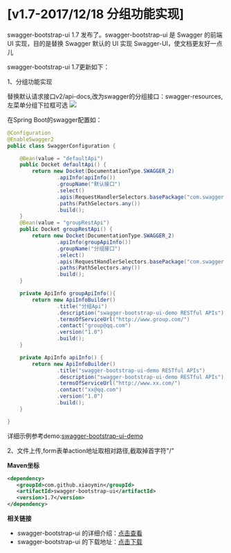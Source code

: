 # [v1.7-2017/12/18 分组功能实现]

swagger-bootstrap-ui 1.7 发布了。swagger-bootstrap-ui 是 Swagger 的前端 UI 实现，目的是替换 Swagger 默认的 UI 实现 Swagger-UI，使文档更友好一点儿

swagger-bootstrap-ui 1.7更新如下：

1、分组功能实现

替换默认请求接口v2/api-docs,改为swagger的分组接口：swagger-resources,左菜单分组下拉框可选
![](/images/blog/swagger-bootstrap-ui-1.7-issue/group.jpg)

在Spring Boot的swagger配置如：
```java
@Configuration
@EnableSwagger2
public class SwaggerConfiguration {

    @Bean(value = "defaultApi")
    public Docket defaultApi() {
        return new Docket(DocumentationType.SWAGGER_2)
                .apiInfo(apiInfo())
                .groupName("默认接口")
                .select()
                .apis(RequestHandlerSelectors.basePackage("com.swagger.bootstrap.ui.demo.controller"))
                .paths(PathSelectors.any())
                .build();
    }
    @Bean(value = "groupRestApi")
    public Docket groupRestApi() {
        return new Docket(DocumentationType.SWAGGER_2)
                .apiInfo(groupApiInfo())
                .groupName("分组接口")
                .select()
                .apis(RequestHandlerSelectors.basePackage("com.swagger.bootstrap.ui.demo.group"))
                .paths(PathSelectors.any())
                .build();
    }

    private ApiInfo groupApiInfo(){
        return new ApiInfoBuilder()
                .title("分组Api")
                .description("swagger-bootstrap-ui-demo RESTful APIs")
                .termsOfServiceUrl("http://www.group.com/")
                .contact("group@qq.com")
                .version("1.0")
                .build();
    }

    private ApiInfo apiInfo() {
        return new ApiInfoBuilder()
                .title("swagger-bootstrap-ui-demo RESTful APIs")
                .description("swagger-bootstrap-ui-demo RESTful APIs")
                .termsOfServiceUrl("http://www.xx.com/")
                .contact("xx@qq.com")
                .version("1.0")
                .build();
    }

}
```

详细示例参考demo:[swagger-bootstrap-ui-demo](https://gitee.com/xiaoym/swagger-bootstrap-ui-demo)

2、文件上传,form表单action地址取相对路径,截取掉首字符"/"

**Maven坐标**

```xml
<dependency>
   <groupId>com.github.xiaoymin</groupId>
   <artifactId>swagger-bootstrap-ui</artifactId>
   <version>1.7</version>
</dependency>
```

**相关链接**

- swagger-bootstrap-ui 的详细介绍：[点击查看](https://www.oschina.net/p/swagger-bootstrap-ui)
- swagger-bootstrap-ui 的下载地址：[点击下载](https://git.oschina.net/xiaoym/swagger-bootstrap-ui/releases)
 
 
 